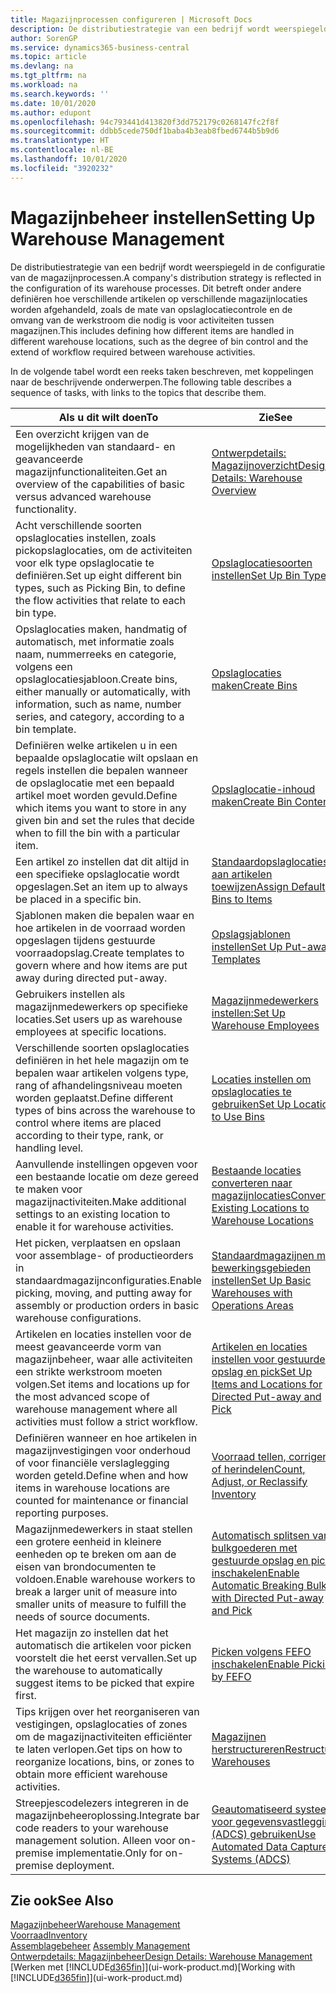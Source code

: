 ```yaml
---
title: Magazijnprocessen configureren | Microsoft Docs
description: De distributiestrategie van een bedrijf wordt weerspiegeld in de configuratie van zijn magazijnprocessen. Dit betreft onder andere definiëren hoe verschillende artikelen op verschillende magazijnlocaties worden afgehandeld, zoals de mate van opslaglocatiecontrole en de omvang van de werkstroom die nodig is voor activiteiten tussen magazijnen.
author: SorenGP
ms.service: dynamics365-business-central
ms.topic: article
ms.devlang: na
ms.tgt_pltfrm: na
ms.workload: na
ms.search.keywords: ''
ms.date: 10/01/2020
ms.author: edupont
ms.openlocfilehash: 94c793441d413820f3dd752179c0268147fc2f8f
ms.sourcegitcommit: ddbb5cede750df1baba4b3eab8fbed6744b5b9d6
ms.translationtype: HT
ms.contentlocale: nl-BE
ms.lasthandoff: 10/01/2020
ms.locfileid: "3920232"
---
```

# <a name="setting-up-warehouse-management"></a><span data-ttu-id="bc9cf-104">Magazijnbeheer instellen</span><span class="sxs-lookup"><span data-stu-id="bc9cf-104">Setting Up Warehouse Management</span></span>
<span data-ttu-id="bc9cf-105">De distributiestrategie van een bedrijf wordt weerspiegeld in de configuratie van de magazijnprocessen.</span><span class="sxs-lookup"><span data-stu-id="bc9cf-105">A company's distribution strategy is reflected in the configuration of its warehouse processes.</span></span> <span data-ttu-id="bc9cf-106">Dit betreft onder andere definiëren hoe verschillende artikelen op verschillende magazijnlocaties worden afgehandeld, zoals de mate van opslaglocatiecontrole en de omvang van de werkstroom die nodig is voor activiteiten tussen magazijnen.</span><span class="sxs-lookup"><span data-stu-id="bc9cf-106">This includes defining how different items are handled in different warehouse locations, such as the degree of bin control and the extend of workflow required between warehouse activities.</span></span>  

 <span data-ttu-id="bc9cf-107">In de volgende tabel wordt een reeks taken beschreven, met koppelingen naar de beschrijvende onderwerpen.</span><span class="sxs-lookup"><span data-stu-id="bc9cf-107">The following table describes a sequence of tasks, with links to the topics that describe them.</span></span>   

|<span data-ttu-id="bc9cf-108">**Als u dit wilt doen**</span><span class="sxs-lookup"><span data-stu-id="bc9cf-108">**To**</span></span>|<span data-ttu-id="bc9cf-109">**Zie**</span><span class="sxs-lookup"><span data-stu-id="bc9cf-109">**See**</span></span>|  
|------------|-------------|  
|<span data-ttu-id="bc9cf-110">Een overzicht krijgen van de mogelijkheden van standaard- en geavanceerde magazijnfunctionaliteiten.</span><span class="sxs-lookup"><span data-stu-id="bc9cf-110">Get an overview of the capabilities of basic versus advanced warehouse functionality.</span></span>|[<span data-ttu-id="bc9cf-111">Ontwerpdetails: Magazijnoverzicht</span><span class="sxs-lookup"><span data-stu-id="bc9cf-111">Design Details: Warehouse Overview</span></span>](design-details-warehouse-overview.md)|  
|<span data-ttu-id="bc9cf-112">Acht verschillende soorten opslaglocaties instellen, zoals pickopslaglocaties, om de activiteiten voor elk type opslaglocatie te definiëren.</span><span class="sxs-lookup"><span data-stu-id="bc9cf-112">Set up eight different bin types, such as Picking Bin, to define the flow activities that relate to each bin type.</span></span>|[<span data-ttu-id="bc9cf-113">Opslaglocatiesoorten instellen</span><span class="sxs-lookup"><span data-stu-id="bc9cf-113">Set Up Bin Types</span></span>](warehouse-how-to-set-up-bin-types.md)|  
|<span data-ttu-id="bc9cf-114">Opslaglocaties maken, handmatig of automatisch, met informatie zoals naam, nummerreeks en categorie, volgens een opslaglocatiesjabloon.</span><span class="sxs-lookup"><span data-stu-id="bc9cf-114">Create bins, either manually or automatically, with information, such as name, number series, and category, according to a bin template.</span></span>|[<span data-ttu-id="bc9cf-115">Opslaglocaties maken</span><span class="sxs-lookup"><span data-stu-id="bc9cf-115">Create Bins</span></span>](warehouse-how-to-create-individual-bins.md)|  
|<span data-ttu-id="bc9cf-116">Definiëren welke artikelen u in een bepaalde opslaglocatie wilt opslaan en regels instellen die bepalen wanneer de opslaglocatie met een bepaald artikel moet worden gevuld.</span><span class="sxs-lookup"><span data-stu-id="bc9cf-116">Define which items you want to store in any given bin and set the rules that decide when to fill the bin with a particular item.</span></span>|[<span data-ttu-id="bc9cf-117">Opslaglocatie-inhoud maken</span><span class="sxs-lookup"><span data-stu-id="bc9cf-117">Create Bin Contents</span></span>](warehouse-how-to-set-up-bin-contents.md)|  
|<span data-ttu-id="bc9cf-118">Een artikel zo instellen dat dit altijd in een specifieke opslaglocatie wordt opgeslagen.</span><span class="sxs-lookup"><span data-stu-id="bc9cf-118">Set an item up to always be placed in a specific bin.</span></span>|[<span data-ttu-id="bc9cf-119">Standaardopslaglocaties aan artikelen toewijzen</span><span class="sxs-lookup"><span data-stu-id="bc9cf-119">Assign Default Bins to Items</span></span>](warehouse-how-to-assign-default-bins-to-items.md)|
|<span data-ttu-id="bc9cf-120">Sjablonen maken die bepalen waar en hoe artikelen in de voorraad worden opgeslagen tijdens gestuurde voorraadopslag.</span><span class="sxs-lookup"><span data-stu-id="bc9cf-120">Create templates to govern where and how items are put away during directed put-away.</span></span>|[<span data-ttu-id="bc9cf-121">Opslagsjablonen instellen</span><span class="sxs-lookup"><span data-stu-id="bc9cf-121">Set Up Put-away Templates</span></span>](warehouse-how-to-set-up-put-away-templates.md)|
|<span data-ttu-id="bc9cf-122">Gebruikers instellen als magazijnmedewerkers op specifieke locaties.</span><span class="sxs-lookup"><span data-stu-id="bc9cf-122">Set users up as warehouse employees at specific locations.</span></span>|[<span data-ttu-id="bc9cf-123">Magazijnmedewerkers instellen:</span><span class="sxs-lookup"><span data-stu-id="bc9cf-123">Set Up Warehouse Employees</span></span>](warehouse-how-to-set-up-warehouse-employees.md)|
|<span data-ttu-id="bc9cf-124">Verschillende soorten opslaglocaties definiëren in het hele magazijn om te bepalen waar artikelen volgens type, rang of afhandelingsniveau moeten worden geplaatst.</span><span class="sxs-lookup"><span data-stu-id="bc9cf-124">Define different types of bins across the warehouse to control where items are placed according to their type, rank, or handling level.</span></span>|[<span data-ttu-id="bc9cf-125">Locaties instellen om opslaglocaties te gebruiken</span><span class="sxs-lookup"><span data-stu-id="bc9cf-125">Set Up Locations to Use Bins</span></span>](warehouse-how-to-set-up-locations-to-use-bins.md)|
|<span data-ttu-id="bc9cf-126">Aanvullende instellingen opgeven voor een bestaande locatie om deze gereed te maken voor magazijnactiviteiten.</span><span class="sxs-lookup"><span data-stu-id="bc9cf-126">Make additional settings to an existing location to enable it for warehouse activities.</span></span>|[<span data-ttu-id="bc9cf-127">Bestaande locaties converteren naar magazijnlocaties</span><span class="sxs-lookup"><span data-stu-id="bc9cf-127">Convert Existing Locations to Warehouse Locations</span></span>](warehouse-how-to-convert-existing-locations-to-warehouse-locations.md)|
|<span data-ttu-id="bc9cf-128">Het picken, verplaatsen en opslaan voor assemblage- of productieorders in standaardmagazijnconfiguraties.</span><span class="sxs-lookup"><span data-stu-id="bc9cf-128">Enable picking, moving, and putting away for assembly or production orders in basic warehouse configurations.</span></span>|[<span data-ttu-id="bc9cf-129">Standaardmagazijnen met bewerkingsgebieden instellen</span><span class="sxs-lookup"><span data-stu-id="bc9cf-129">Set Up Basic Warehouses with Operations Areas</span></span>](warehouse-how-to-set-up-basic-warehouses-with-operations-areas.md)|  
|<span data-ttu-id="bc9cf-130">Artikelen en locaties instellen voor de meest geavanceerde vorm van magazijnbeheer, waar alle activiteiten een strikte werkstroom moeten volgen.</span><span class="sxs-lookup"><span data-stu-id="bc9cf-130">Set items and locations up for the most advanced scope of warehouse management where all activities must follow a strict workflow.</span></span>|[<span data-ttu-id="bc9cf-131">Artikelen en locaties instellen voor gestuurde opslag en pick</span><span class="sxs-lookup"><span data-stu-id="bc9cf-131">Set Up Items and Locations for Directed Put-away and Pick</span></span>](warehouse-how-to-set-up-items-for-directed-put-away-and-pick.md)|  
|<span data-ttu-id="bc9cf-132">Definiëren wanneer en hoe artikelen in magazijnvestigingen voor onderhoud of voor financiële verslaglegging worden geteld.</span><span class="sxs-lookup"><span data-stu-id="bc9cf-132">Define when and how items in warehouse locations are counted for maintenance or financial reporting purposes.</span></span>|[<span data-ttu-id="bc9cf-133">Voorraad tellen, corrigeren of herindelen</span><span class="sxs-lookup"><span data-stu-id="bc9cf-133">Count, Adjust, or Reclassify Inventory</span></span>](inventory-how-count-adjust-reclassify.md)|
|<span data-ttu-id="bc9cf-134">Magazijnmedewerkers in staat stellen een grotere eenheid in kleinere eenheden op te breken om aan de eisen van brondocumenten te voldoen.</span><span class="sxs-lookup"><span data-stu-id="bc9cf-134">Enable warehouse workers to break a larger unit of measure into smaller units of measure to fulfill the needs of source documents.</span></span>|[<span data-ttu-id="bc9cf-135">Automatisch splitsen van bulkgoederen met gestuurde opslag en pick inschakelen</span><span class="sxs-lookup"><span data-stu-id="bc9cf-135">Enable Automatic Breaking Bulk with Directed Put-away and Pick</span></span>](warehouse-enable-automatic-breaking-bulk-with-directed-put-away-and-pick.md)|  
|<span data-ttu-id="bc9cf-136">Het magazijn zo instellen dat het automatisch die artikelen voor picken voorstelt die het eerst vervallen.</span><span class="sxs-lookup"><span data-stu-id="bc9cf-136">Set up the warehouse to automatically suggest items to be picked that expire first.</span></span>|[<span data-ttu-id="bc9cf-137">Picken volgens FEFO inschakelen</span><span class="sxs-lookup"><span data-stu-id="bc9cf-137">Enable Picking by FEFO</span></span>](warehouse-picking-by-fefo.md)|
|<span data-ttu-id="bc9cf-138">Tips krijgen over het reorganiseren van vestigingen, opslaglocaties of zones om de magazijnactiviteiten efficiënter te laten verlopen.</span><span class="sxs-lookup"><span data-stu-id="bc9cf-138">Get tips on how to reorganize locations, bins, or zones to obtain more efficient warehouse activities.</span></span>|[<span data-ttu-id="bc9cf-139">Magazijnen herstructureren</span><span class="sxs-lookup"><span data-stu-id="bc9cf-139">Restructure Warehouses</span></span>](warehouse-how-to-restructure-warehouses.md)|
|<span data-ttu-id="bc9cf-140">Streepjescodelezers integreren in de magazijnbeheeroplossing.</span><span class="sxs-lookup"><span data-stu-id="bc9cf-140">Integrate bar code readers to your warehouse management solution.</span></span> <span data-ttu-id="bc9cf-141">Alleen voor on-premise implementatie.</span><span class="sxs-lookup"><span data-stu-id="bc9cf-141">Only for on-premise deployment.</span></span>|[<span data-ttu-id="bc9cf-142">Geautomatiseerd systeem voor gegevensvastlegging (ADCS) gebruiken</span><span class="sxs-lookup"><span data-stu-id="bc9cf-142">Use Automated Data Capture Systems (ADCS)</span></span>](warehouse-use-automated-data-capture-systems-adcs.md)|

## <a name="see-also"></a><span data-ttu-id="bc9cf-143">Zie ook</span><span class="sxs-lookup"><span data-stu-id="bc9cf-143">See Also</span></span>  
[<span data-ttu-id="bc9cf-144">Magazijnbeheer</span><span class="sxs-lookup"><span data-stu-id="bc9cf-144">Warehouse Management</span></span>](warehouse-manage-warehouse.md)  
[<span data-ttu-id="bc9cf-145">Voorraad</span><span class="sxs-lookup"><span data-stu-id="bc9cf-145">Inventory</span></span>](inventory-manage-inventory.md)  
<span data-ttu-id="bc9cf-146">[Assemblagebeheer](assembly-assemble-items.md)  </span><span class="sxs-lookup"><span data-stu-id="bc9cf-146">[Assembly Management](assembly-assemble-items.md)  </span></span>  
[<span data-ttu-id="bc9cf-147">Ontwerpdetails: Magazijnbeheer</span><span class="sxs-lookup"><span data-stu-id="bc9cf-147">Design Details: Warehouse Management</span></span>](design-details-warehouse-management.md)  
<span data-ttu-id="bc9cf-148">[Werken met [!INCLUDE[d365fin](includes/d365fin_md.md)]](ui-work-product.md)</span><span class="sxs-lookup"><span data-stu-id="bc9cf-148">[Working with [!INCLUDE[d365fin](includes/d365fin_md.md)]](ui-work-product.md)</span></span>

